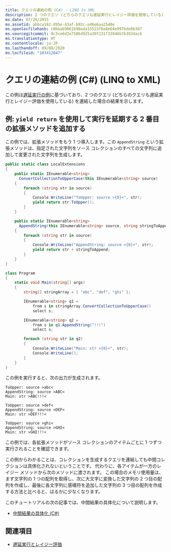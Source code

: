 ```yaml
---
title: クエリの連結の例 (C#) - LINQ to XML
description: 2 つのクエリ (どちらのクエリも遅延実行とレイジー評価を使用している) を連結した場合の結果について説明します。
ms.date: 07/20/2015
ms.assetid: abbca162-d95e-43af-b92c-e46e6aa2540e
ms.openlocfilehash: c0bbab9061b98eda15523f8a8e64e997bde8b307
ms.sourcegitcommit: 0c3ce6d2e7586d925a30f231f32046b7b3934acb
ms.translationtype: HT
ms.contentlocale: ja-JP
ms.lasthandoff: 09/08/2020
ms.locfileid: "103412047"
---
```

# <a name="chain-queries-example-c-linq-to-xml"></a>クエリの連結の例 (C#) (LINQ to XML)

この例は[遅延実行の例](deferred-execution-example.md)に基づいており、2 つのクエリ (どちらのクエリも遅延実行とレイジー評価を使用している) を連結した場合の結果を示します。

## <a name="example-add-a-second-extension-method-that-uses-yield-return-to-defer-execution"></a>例: `yield return` を使用して実行を延期する 2 番目の拡張メソッドを追加する

この例では、拡張メソッドをもう 1 つ導入します。この `AppendString` という拡張メソッドは、指定された文字列をソース コレクションのすべての文字列に追加して変更された文字列を生成します。

```csharp
public static class LocalExtensions
{
    public static IEnumerable<string>
      ConvertCollectionToUpperCase(this IEnumerable<string> source)
    {
        foreach (string str in source)
        {
            Console.WriteLine("ToUpper: source >{0}<", str);
            yield return str.ToUpper();
        }
    }

    public static IEnumerable<string>
      AppendString(this IEnumerable<string> source, string stringToAppend)
    {
        foreach (string str in source)
        {
            Console.WriteLine("AppendString: source >{0}<", str);
            yield return str + stringToAppend;
        }
    }
}

class Program
{
    static void Main(string[] args)
    {
        string[] stringArray = { "abc", "def", "ghi" };

        IEnumerable<string> q1 =
            from s in stringArray.ConvertCollectionToUpperCase()
            select s;

        IEnumerable<string> q2 =
            from s in q1.AppendString("!!!")
            select s;

        foreach (string str in q2)
        {
            Console.WriteLine("Main: str >{0}<", str);
            Console.WriteLine();
        }
    }
}
```

 この例を実行すると、次の出力が生成されます。

```output
ToUpper: source >abc<
AppendString: source >ABC<
Main: str >ABC!!!<

ToUpper: source >def<
AppendString: source >DEF<
Main: str >DEF!!!<

ToUpper: source >ghi<
AppendString: source >GHI<
Main: str >GHI!!!<
```

この例では、各拡張メソッドがソース コレクションのアイテムごとに 1 つずつ実行されることを確認できます。

この例からわかることは、コレクションを生成するクエリを連結しても中間コレクションは具体化されないということです。 代わりに、各アイテムが一方のレイジー メソッドから次のメソッドに渡されます。 この場合のメモリ使用量は、まず文字列の 1 つの配列を取得し、次に大文字に変換した文字列の 2 つ目の配列を作成し、最後に各文字列に感嘆符を追加した文字列の 3 つ目の配列を作成する方法と比べると、はるかに少なくなります。

このチュートリアルの次の記事では、中間結果の具体化について説明します。

- [中間結果の具体化 (C#)](intermediate-materialization.md)

## <a name="see-also"></a>関連項目

- [遅延実行とレイジー評価](deferred-execution-lazy-evaluation.md)
